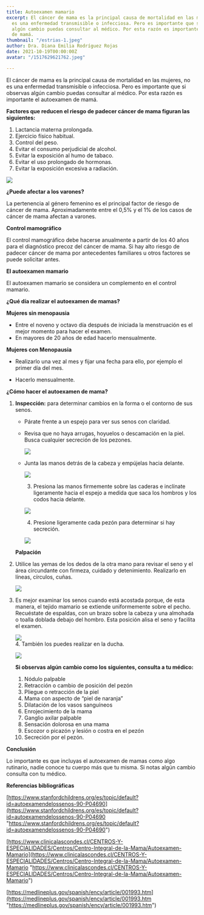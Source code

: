 ```yaml
---
title: Autoexamen mamario
excerpt: El cáncer de mama es la principal causa de mortalidad en las mujeres, no
  es una enfermedad transmisible o infecciosa. Pero es importante que si observas
  algún cambio puedas consultar al médico. Por esta razón es importante el autoexamen
  de mamá.
thumbnail: "/estrias-1.jpeg"
author: Dra. Diana Emilia Rodríguez Rojas
date: 2021-10-19T00:00:00Z
avatar: "/1517629621762.jpeg"

---
```

El cáncer de mama es la principal causa de mortalidad en las mujeres, no es una enfermedad transmisible o infecciosa. Pero es importante que si observas algún cambio puedas consultar al médico. Por esta razón es importante el autoexamen de mamá.

**Factores que reducen el riesgo de padecer cáncer de mama figuran las siguientes:**

1. Lactancia materna prolongada.
2. Ejercicio físico habitual.
3. Control del peso.
4. Evitar el consumo perjudicial de alcohol.
5. Evitar la exposición al humo de tabaco.
6. Evitar el uso prolongado de hormonas.
7. Evitar la exposición excesiva a radiación.

![](/16135781229711-1.jpeg)

**¿Puede afectar a los varones?**

La pertenencia al género femenino es el principal factor de riesgo de cáncer de mama. Aproximadamente entre el 0,5% y el 1% de los casos de cáncer de mama afectan a varones.

**Control mamográfico**

El control mamográfico debe hacerse anualmente a partir de los 40 años para el diagnóstico precoz del cáncer de mama. Si hay alto riesgo de padecer cáncer de mama por antecedentes familiares u otros factores se puede solicitar antes.

**El autoexamen mamario**

El autoexamen mamario se considera un complemento en el control mamario.

**¿Qué día realizar el autoexamen de mamas?**

**Mujeres sin menopausia**

* Entre el noveno y octavo día después de iniciada la menstruación es el mejor momento para hacer el examen.
* En mayores de 20 años de edad hacerlo mensualmente.

**Mujeres con Menopausia**

* Realizarlo una vez al mes y fijar una fecha para ello, por ejemplo el primer día del mes.


* Hacerlo mensualmente.

**¿Cómo hacer el autoexamen de mama?**

1. **Inspección:** para determinar cambios en la forma o el contorno de sus senos.
   * Párate frente a un espejo para ver sus senos con claridad.
   * Revisa que no haya arrugas, hoyuelos o descamación en la piel. Busca cualquier secreción de los pezones.

     ![](/captura-de-pantalla-2021-10-19-a-la-s-5-55-36-p-m.png)
   * Junta las manos detrás de la cabeza y empújelas hacia delante.

     ![](/captura-de-pantalla-2021-10-19-a-la-s-6-02-04-p-m.png)

     3) Presiona las manos firmemente sobre las caderas e inclínate ligeramente hacia el espejo a medida que saca los hombros y los codos hacia delante.

     ![](/captura-de-pantalla-2021-10-19-a-la-s-6-12-09-p-m.png)

     4) Presione ligeramente cada pezón para determinar si hay secreción.

     ![](/captura-de-pantalla-2021-10-19-a-la-s-6-21-20-p-m.png)

   **Palpación**
2. Utilice las yemas de los dedos de la otra mano para revisar el seno y el área circundante con firmeza, cuidado y detenimiento. Realizarlo en líneas, círculos, cuñas.

   ![](/captura-de-pantalla-2021-10-19-a-la-s-6-24-19-p-m-1.png)
3. Es mejor examinar los senos cuando está acostada porque, de esta manera, el tejido mamario se extiende uniformemente sobre el pecho. Recuéstate de espaldas, con un brazo sobre la cabeza y una almohada o toalla doblada debajo del hombro. Esta posición alisa el seno y facilita el examen.

   ![](/captura-de-pantalla-2021-10-19-a-la-s-6-22-10-p-m.png)  
   4\. También los puedes realizar en la ducha.

     
   ![](/captura-de-pantalla-2021-10-19-a-la-s-6-54-44-p-m.png)

   **Si observas algún cambio como los siguientes, consulta a tu médico:**
    1. Nódulo palpable
    2. Retracción o cambio de posición del pezón
    3. Pliegue o retracción de la piel
    4. Mama con aspecto de “piel de naranja”
    5. Dilatación de los vasos sanguíneos
    6. Enrojecimiento de la mama
    7. Ganglio axilar palpable
    8. Sensación dolorosa en una mama
    9. Escozor o picazón y lesión o costra en el pezón
   10. Secreción por el pezón.

**Conclusión**

Lo importante es que incluyas el autoexamen de mamas como algo rutinario, nadie conoce tu cuerpo más que tu misma. Si notas algún cambio consulta con tu médico.

**Referencias bibliográficas**

[https://www.stanfordchildrens.org/es/topic/default?id=autoexamendelossenos-90-P04690](https://www.stanfordchildrens.org/es/topic/default?id=autoexamendelossenos-90-P04690 "https://www.stanfordchildrens.org/es/topic/default?id=autoexamendelossenos-90-P04690")

[https://www.clinicalascondes.cl/CENTROS-Y-ESPECIALIDADES/Centros/Centro-Integral-de-la-Mama/Autoexamen-Mamario](https://www.clinicalascondes.cl/CENTROS-Y-ESPECIALIDADES/Centros/Centro-Integral-de-la-Mama/Autoexamen-Mamario "https://www.clinicalascondes.cl/CENTROS-Y-ESPECIALIDADES/Centros/Centro-Integral-de-la-Mama/Autoexamen-Mamario")

[https://medlineplus.gov/spanish/ency/article/001993.htm](https://medlineplus.gov/spanish/ency/article/001993.htm "https://medlineplus.gov/spanish/ency/article/001993.htm")